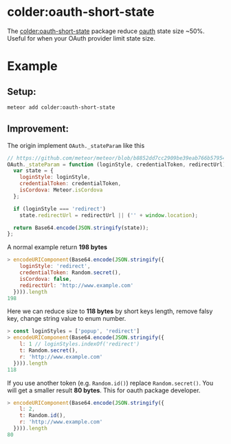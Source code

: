 # colder:oauth-short-state

The [colder:oauth-short-state](https://atmospherejs.com/colder/oauth/-short-state) package reduce [oauth](https://atmospherejs.com/meteor/oauth) state size ~50%. Useful for when your OAuth provider limit state size.

# Example

## Setup:

```bash
meteor add colder:oauth-short-state
```

## Improvement:

The origin implement `OAuth._stateParam` like this

```js
// https://github.com/meteor/meteor/blob/b8852dd7cc2909be39eab766b57954e225043b68/packages/oauth/oauth_client.js#L41
OAuth._stateParam = function (loginStyle, credentialToken, redirectUrl) {
  var state = {
    loginStyle: loginStyle,
    credentialToken: credentialToken,
    isCordova: Meteor.isCordova
  };

  if (loginStyle === 'redirect')
    state.redirectUrl = redirectUrl || ('' + window.location);

  return Base64.encode(JSON.stringify(state));
};
```

A normal example return **198 bytes**

```js
> encodeURIComponent(Base64.encode(JSON.stringify({
    loginStyle: 'redirect',
    credentialToken: Random.secret(),
    isCordova: false,
    redirectUrl: 'http://www.example.com'
  }))).length
198
```

Here we can reduce size to **118 bytes** by short keys length, remove falsy key, change string value to enum number.

```js
> const loginStyles = ['popup', 'redirect']
> encodeURIComponent(Base64.encode(JSON.stringify({
    l: 1 // loginStyles.indexOf('redirect')
    t: Random.secret(),
    r: 'http://www.example.com'
  }))).length
118
```

If you use another token (e.g. `Random.id()`) replace `Random.secret()`. You will get a smaller result **80 bytes**. This for oauth package developer.

```js
> encodeURIComponent(Base64.encode(JSON.stringify({
    l: 2,
    t: Random.id(),
    r: 'http://www.example.com'
  }))).length
80
```

